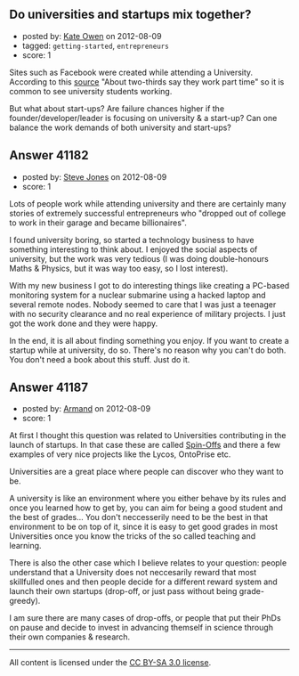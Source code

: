 ## Do universities and startups mix together?

- posted by: [Kate Owen](https://stackexchange.com/users/-1/19159-kate-owen) on 2012-08-09
- tagged: `getting-started`, `entrepreneurs`
- score: 1

Sites such as Facebook were created while attending a University.
According to this [source][1]  "About two-thirds say they work part time" so it is common to see university students working.

But what about start-ups? Are failure chances higher if the founder/developer/leader is focusing on university & a start-up? Can one balance the work demands of both university and start-ups? 

  [1]: http://www.usatoday.com/money/perfi/college/2011-04-23-college-students-money-poll.htm


## Answer 41182

- posted by: [Steve Jones](https://stackexchange.com/users/-1/12985-steve-jones) on 2012-08-09
- score: 1

Lots of people work while attending university and there are certainly many stories of extremely successful entrepreneurs who "dropped out of college to work in their garage and became billionaires".

I found university boring, so started a technology business to have something interesting to think about. I enjoyed the social aspects of university, but the work was very tedious (I was doing double-honours Maths & Physics, but it was way too easy, so I lost interest).

With my new business I got to do interesting things like creating a PC-based monitoring system for a nuclear submarine using a hacked laptop and several remote nodes. Nobody seemed to care that I was just a teenager with no security clearance and no real experience of military projects. I just got the work done and they were happy.

In the end, it is all about finding something you enjoy. If you want to create a startup while at university, do so. There's no reason why you can't do both. You don't need a book about this stuff. Just do it.


## Answer 41187

- posted by: [Armand](https://stackexchange.com/users/-1/19132-armand) on 2012-08-09
- score: 1

<p>At first I thought this question was related to Universities contributing in the launch  of startups. In that case these are called <a href="http://en.wikipedia.org/wiki/University_spin-off" rel="nofollow">Spin-Offs</a> and there a few examples of very nice projects like the Lycos, OntoPrise etc. </p>

<p>Universities are a great place where people can discover who they want to be. </p>

<p>A university is like an environment where you either behave by its rules and once you learned how to get by, you can aim for being a good student and the best of grades... You don't neccesserily need to be the best in that environment to be on top of it, since it is easy to get good grades in most Universities once you know the tricks of the so called teaching and learning.</p>

<p>There is also the other case which I believe relates to your question:  people understand that a University does not neccesarily reward that most skillfulled ones and then people decide for a different reward system and launch their own startups (drop-off, or just pass without being grade-greedy). </p>

<p>I am sure there are many cases of drop-offs, or people that put their PhDs on pause and decide to invest in advancing themself in science through their own companies &amp; research. </p>




---

All content is licensed under the [CC BY-SA 3.0 license](https://creativecommons.org/licenses/by-sa/3.0/).
